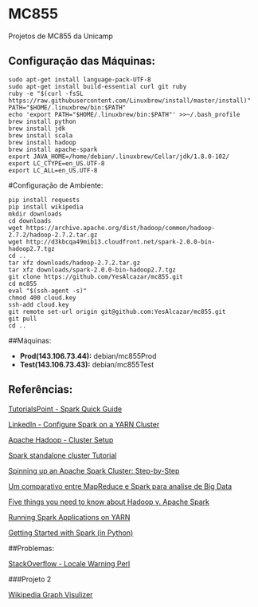 # MC855

Projetos de MC855 da Unicamp

## Configuração das Máquinas:
```
sudo apt-get install language-pack-UTF-8
sudo apt-get install build-essential curl git ruby
ruby -e "$(curl -fsSL https://raw.githubusercontent.com/Linuxbrew/install/master/install)"
PATH="$HOME/.linuxbrew/bin:$PATH"
echo 'export PATH="$HOME/.linuxbrew/bin:$PATH"' >>~/.bash_profile
brew install python
brew install jdk
brew install scala
brew install hadoop
brew install apache-spark
export JAVA_HOME=/home/debian/.linuxbrew/Cellar/jdk/1.8.0-102/
export LC_CTYPE=en_US.UTF-8
export LC_ALL=en_US.UTF-8
```

#Configuração de Ambiente:
```
pip install requests
pip install wikipedia
mkdir downloads
cd downloads
wget https://archive.apache.org/dist/hadoop/common/hadoop-2.7.2/hadoop-2.7.2.tar.gz
wget http://d3kbcqa49mib13.cloudfront.net/spark-2.0.0-bin-hadoop2.7.tgz
cd ..
tar xfz downloads/hadoop-2.7.2.tar.gz
tar xfz downloads/spark-2.0.0-bin-hadoop2.7.tgz
git clone https://github.com/YesAlcazar/mc855.git
cd mc855
eval "$(ssh-agent -s)"
chmod 400 cloud.key
ssh-add cloud.key
git remote set-url origin git@github.com:YesAlcazar/mc855.git
git pull
cd ..

```

##Máquinas:
* **Prod(143.106.73.44):** debian/mc855Prod
* **Test(143.106.73.43):** debian/mc855Test

## Referências:

[TutorialsPoint - Spark Quick Guide](https://www.tutorialspoint.com/apache_spark/apache_spark_quick_guide.htm)

[LinkedIn - Configure Spark on a YARN Cluster](https://www.linkedin.com/pulse/how-configure-spark-cluster-yarn-artem-pichugin)

[Apache Hadoop - Cluster Setup](http://hadoop.apache.org/docs/current/hadoop-project-dist/hadoop-common/ClusterSetup.html)

[Spark standalone cluster Tutorial](http://mbonaci.github.io/mbo-spark/)

[Spinning up an Apache Spark Cluster: Step-by-Step](http://blog.insightdatalabs.com/spark-cluster-step-by-step/)

[Um comparativo entre MapReduce e Spark para analise de Big Data](https://www.infoq.com/br/articles/mapreduce-vs-spark)

[Five things you need to know about Hadoop v. Apache Spark](http://www.infoworld.com/article/3014440/big-data/five-things-you-need-to-know-about-hadoop-v-apache-spark.html)

[Running Spark Applications on YARN](https://www.cloudera.com/documentation/enterprise/5-6-x/topics/cdh_ig_running_spark_on_yarn.html)

[Getting Started with Spark (in Python)](https://districtdatalabs.silvrback.com/getting-started-with-spark-in-python)

##Problemas:

[StackOverflow - Locale Warning Perl](http://stackoverflow.com/questions/2499794/how-can-i-fix-a-locale-warning-from-perl)

###Projeto 2

[Wikipedia Graph Visulizer](http://luke.deentaylor.com/wikipedia/)
